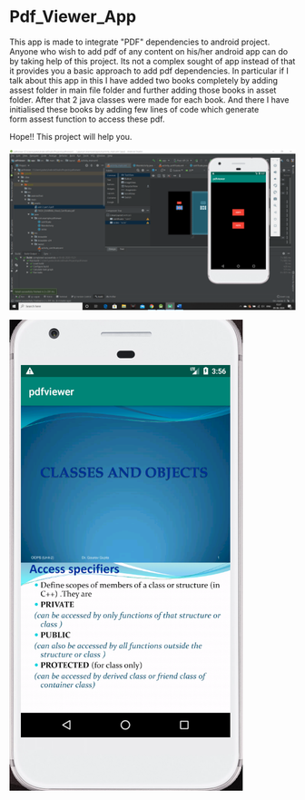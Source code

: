 # Pdf_Viewer_App

This app is made to integrate "PDF" dependencies to android project. Anyone who wish to add pdf of any content on his/her android app can do by taking help of this project.
Its not a complex sought of app instead of that it provides you a basic approach to add pdf dependencies. In particular if I  talk about      this app in this I have added two books completely by adding assest folder in main file folder and further adding those books in asset      folder.
After that 2 java classes were made for each book. And there I have initialised these books by adding few lines of code which generate  
  form assest function to access these pdf.

Hope!! This project will help you.


![alt text](https://github.com/yssharmasharma/Pdf_Viewer_App/blob/master/pic1.png?raw=true)

![alt text](https://github.com/yssharmasharma/Pdf_Viewer_App/blob/master/pic2.png?raw=true)

